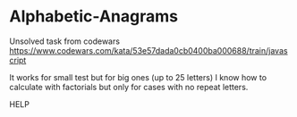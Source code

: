 # Alphabetic-Anagrams
Unsolved task from codewars
https://www.codewars.com/kata/53e57dada0cb0400ba000688/train/javascript

It works for small test but for big ones (up to 25 letters) I know how to calculate with factorials but only for cases with no repeat letters.

HELP
